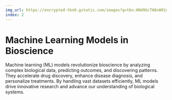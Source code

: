 ```yaml
---
img_url: https://encrypted-tbn0.gstatic.com/images?q=tbn:ANd9GcTA8xW91n5FW9fiEs9GLr6Zw3nCuwXJTKF68XU1OkStYr8VKd1ylTYi70pITgnI_Zk_ayg&usqp=CAU
index: 2
--- 
```


# Machine Learning Models in Bioscience

Machine learning (ML) models revolutionize bioscience by analyzing complex biological data, predicting outcomes, and discovering patterns. They accelerate drug discovery, enhance disease diagnosis, and personalize treatments. By handling vast datasets efficiently, ML models drive innovative research and advance our understanding of biological systems.